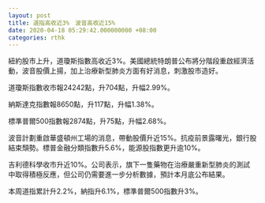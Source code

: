 ```yaml
---
layout: post
title: 道指高收近3%　波音高收近15%
date: 2020-04-18 05:29:42.000000000 +08:00
categories: rthk
---
```


紐約股市上升，道瓊斯指數高收近3%。美國總統特朗普公布將分階段重啟經濟活動，波音股價上揚，加上治療新型肺炎方面有好消息，刺激股市造好。

道瓊斯指數收市報24242點，升704點，升幅2.99%。

納斯達克指數報8650點，升117點，升幅1.38%。

標準普爾500指數報2874點，升75點，升幅2.68%。

波音計劃重啟華盛頓州工場的消息，帶動股價升近15%。抗疫前景露曙光，銀行股結束頹勢。標普金融分類指數升5.6%，能源股指數更升逾10%。

吉利德科學收市升近10%。公司表示，旗下一隻藥物在治療嚴重新型肺炎的測試中取得積極反應，但公司仍需要進一步分析數據，預計本月底公布結果。

本周道指累計升2.2%，納指升6.1%，標準普爾500指數升3%。
